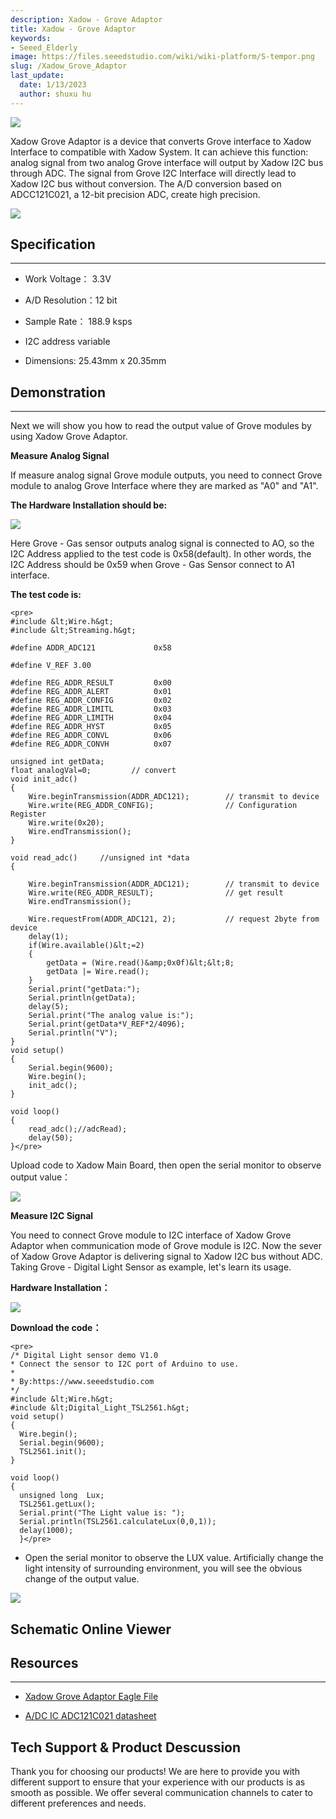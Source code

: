 ```yaml
---
description: Xadow - Grove Adaptor
title: Xadow - Grove Adaptor
keywords:
- Seeed_Elderly
image: https://files.seeedstudio.com/wiki/wiki-platform/S-tempor.png
slug: /Xadow_Grove_Adaptor
last_update:
  date: 1/13/2023
  author: shuxu hu
---
```

![](https://files.seeedstudio.com/wiki/Xadow_Grove_Adaptor/img/X_adaptor_01.jpg) 

Xadow Grove Adaptor is a device that converts Grove interface to Xadow Interface to compatible with Xadow System. It can achieve this function: analog signal from two analog Grove interface will output by Xadow I2C bus through ADC. The signal from Grove I2C Interface will directly lead to Xadow I2C bus without conversion. The A/D conversion based on ADCC121C021, a 12-bit precision ADC, create high precision.

[![](https://files.seeedstudio.com/wiki/Seeed-WiKi/docs/images/300px-Get_One_Now_Banner-ragular.png)](https://www.seeedstudio.com/Xadow-Adaptor-p-1624.html)

##  Specification
---
*   Work Voltage： 3.3V

*   A/D Resolution：12 bit

*   Sample Rate： 188.9 ksps

*   I2C  address variable

*   Dimensions: 25.43mm x 20.35mm

##  Demonstration
---
Next we will show you how to read the output value of Grove modules by using Xadow Grove Adaptor.

**Measure Analog Signal**

If measure analog signal Grove module outputs, you need to connect Grove module to analog Grove Interface where they are marked as "A0" and "A1".

**The Hardware Installation should be:**

![](https://files.seeedstudio.com/wiki/Xadow_Grove_Adaptor/img/XadowAdaptor2.jpg)

Here Grove - Gas sensor outputs analog signal is connected to AO, so the I2C Address applied to the test code is 0x58(default). In other words, the I2C Address should be 0x59 when Grove - Gas Sensor connect to A1 interface.

**The test code is:**
```
<pre>
#include &lt;Wire.h&gt;
#include &lt;Streaming.h&gt;

#define ADDR_ADC121             0x58

#define V_REF 3.00

#define REG_ADDR_RESULT         0x00
#define REG_ADDR_ALERT          0x01
#define REG_ADDR_CONFIG         0x02
#define REG_ADDR_LIMITL         0x03
#define REG_ADDR_LIMITH         0x04
#define REG_ADDR_HYST           0x05
#define REG_ADDR_CONVL          0x06
#define REG_ADDR_CONVH          0x07

unsigned int getData;
float analogVal=0;         // convert
void init_adc()
{
    Wire.beginTransmission(ADDR_ADC121);        // transmit to device
    Wire.write(REG_ADDR_CONFIG);                // Configuration Register
    Wire.write(0x20);
    Wire.endTransmission();
}

void read_adc()     //unsigned int *data
{

    Wire.beginTransmission(ADDR_ADC121);        // transmit to device
    Wire.write(REG_ADDR_RESULT);                // get result
    Wire.endTransmission();

    Wire.requestFrom(ADDR_ADC121, 2);           // request 2byte from device
    delay(1);
    if(Wire.available()&lt;=2)
    {
        getData = (Wire.read()&amp;0x0f)&lt;&lt;8;
        getData |= Wire.read();
    }
    Serial.print("getData:");
    Serial.println(getData);
    delay(5);
    Serial.print("The analog value is:");
    Serial.print(getData*V_REF*2/4096);
    Serial.println("V");
}
void setup()
{
    Serial.begin(9600);
    Wire.begin();
    init_adc();
}

void loop()
{
    read_adc();//adcRead);
    delay(50);
}</pre>
```
Upload code to Xadow Main Board, then open the serial monitor to observe output value：

![](https://files.seeedstudio.com/wiki/Xadow_Grove_Adaptor/img/Xadow_Grove_Adaptor_Result.png)

**Measure I2C Signal**

You need to connect  Grove module to I2C interface of Xadow Grove Adaptor when communication mode of Grove module is I2C. Now the sever of Xadow Grove Adaptor is delivering signal to Xadow I2C bus without ADC.
Taking Grove - Digital Light Sensor as example, let's learn its usage.

**Hardware Installation：**

![](https://files.seeedstudio.com/wiki/Xadow_Grove_Adaptor/img/XadowAdaptor1.jpg)


**Download the code：**

<!-- *   Download the[Digital_Light_Library](https://github.com/Seeed-Studio/Grove_Digital_Light_Sensor) of Grove - Digital Light Sensor from Github website and install it to your Arduino Library. Refer to [How to install Arduino Library](/How_to_install_Arduino_Library) in wiki page, you will familiar with the installation.
*   Open code after you finish installing. -->

```
<pre>
/* Digital Light sensor demo V1.0
* Connect the sensor to I2C port of Arduino to use.
*
* By:https://www.seeedstudio.com
*/
#include &lt;Wire.h&gt;
#include &lt;Digital_Light_TSL2561.h&gt;
void setup()
{
  Wire.begin();
  Serial.begin(9600);
  TSL2561.init();
}

void loop()
{
  unsigned long  Lux;
  TSL2561.getLux();
  Serial.print("The Light value is: ");
  Serial.println(TSL2561.calculateLux(0,0,1));
  delay(1000);
  }</pre>
```

*   Open the serial monitor to observe the LUX value. Artificially change the light intensity of surrounding environment, you will see the obvious change of the output value.


![](https://files.seeedstudio.com/wiki/Xadow_Grove_Adaptor/img/Digital_Light_Sensor_Score_Picture.jpg)

<!-- The ADC IC ADC121C021 used in  Xadow Grove Adaptor have been adopter on  Grove - I2C ADC. Of course, the way to change I2C Address are same. Please refer to [Reference part](/Grove-I2C_ADC#Reference) of Grove - I2C ADC about the varying method. In addition,"0" and "1" on board are the address varying area of A0 interface,"2" and "3" are the address varying area of A1 interface. -->


## Schematic Online Viewer

<div className="altium-ecad-viewer" data-project-src="https://files.seeedstudio.com/wiki/Xadow_Grove_Adaptor/res/Xadow_Grove_Adaptor_Eagle_File.zip" style={{borderRadius: '0px 0px 4px 4px', height: 500, borderStyle: 'solid', borderWidth: 1, borderColor: 'rgb(241, 241, 241)', overflow: 'hidden', maxWidth: 1280, maxHeight: 700, boxSizing: 'border-box'}}>
</div>


##  Resources
---
*   [Xadow Grove Adaptor Eagle File](https://files.seeedstudio.com/wiki/Xadow_Grove_Adaptor/res/Xadow_Grove_Adaptor_Eagle_File.zip)

*   [A/DC IC ADC121C021 datasheet](https://files.seeedstudio.com/wiki/Xadow_Grove_Adaptor/res/Xadow_Grove_Adaptor_Eagle_File.zip)

## Tech Support & Product Descussion

Thank you for choosing our products! We are here to provide you with different support to ensure that your experience with our products is as smooth as possible. We offer several communication channels to cater to different preferences and needs.

<div class="button_tech_support_container">
<a href="https://forum.seeedstudio.com/" class="button_forum"></a> 
<a href="https://www.seeedstudio.com/contacts" class="button_email"></a>
</div>

<div class="button_tech_support_container">
<a href="https://discord.gg/eWkprNDMU7" class="button_discord"></a> 
<a href="https://github.com/Seeed-Studio/wiki-documents/discussions/69" class="button_discussion"></a>
</div>

